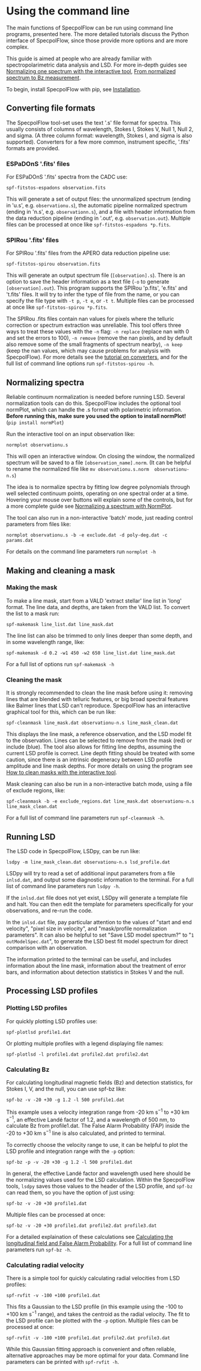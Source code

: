 # Using the command line

The main functions of SpecpolFlow can be run using command line programs, presented here.  The more detailed tutorials discuss the Python interface of SpecpolFlow, since those provide more options and are more complex.  

 This guide is aimed at people who are already familiar with spectropolarimetric data analysis and LSD. For more in-depth guides see [Normalizing one spectrum with the interactive tool](NormalizingOneSpectrum.md), [From normalized spectrum to Bz measurement](OneObservationFlow_Tutorial.ipynb).

To begin, install SpecpolFlow with pip, see [Installation](Installation.md).

## Converting file formats

The SpecpolFlow tool-set uses the text '.s' file format for spectra. This usually consists of columns of wavelength, Stokes I, Stokes V, Null 1, Null 2, and sigma. (A three column format: wavelength, Stokes I, and sigma is also supported).  Converters for a few more common, instrument specific, '.fits' formats are provided.

### ESPaDOnS '.fits' files

For ESPaDOnS '.fits' spectra from the CADC use:
```
spf-fitstos-espadons observation.fits
```
This will generate a set of output files: the unnormalized spectrum (ending in 'u.s', e.g. `observationu.s`), the automatic pipeline normalized spectrum (ending in 'n.s', e.g. `observationn.s`), and a file with header information from the data reduction pipeline (ending in '.out', e.g. `observation.out`).  Multiple files can be processed at once like `spf-fitstos-espadons *p.fits`.

### SPIRou '.fits' files

For SPIRou '.fits' files from the APERO data reduction pipeline use:
```
spf-fitstos-spirou observation.fits
```
This will generate an output spectrum file (`[observation].s`). There is an option to save the header information as a text file (`-o` to generate `[observation].out`).  This program supports the SPIRou 'p.fits', 'e.fits' and 't.fits' files.  It will try to infer the type of file from the name, or you can specify the file type with `-t p`, `-t e`, or `-t t`.  Multiple files can be processed at once like `spf-fitstos-spirou *p.fits`.

The SPIRou .fits files contain nan values for pixels where the telluric correction or spectrum extraction was unreliable. This tool offers three ways to treat these values with the `-n` flag: `-n replace` (replace nan with 0 and set the errors to 100), `-n remove` (remove the nan pixels, and by default also remove some of the small fragments of spectrum nearby), `-n keep` (keep the nan values, which may cause problems for analysis with SpecpolFlow).  For more details see the [tutorial on converters](../Tutorials/1-ConvertToSFiles_Tutorial.ipynb), and for the full list of command line options run `spf-fitstos-spirou -h`.

## Normalizing spectra

Reliable continuum normalization is needed before running LSD. Several normalization tools can do this.  SpecpolFlow includes the optional tool normPlot, which can handle the .s format with polarimetric information. **Before running this, make sure you used the option to install normPlot!** (`pip install normPlot`)

Run the interactive tool on an input observation like:
```
normplot observationu.s
```
This will open an interactive window.  On closing the window, the normalized spectrum will be saved to a file `[observation_name].norm`. (It can be helpful to rename the normalized file like `mv observationu.s.norm  observationu-n.s`)

The idea is to normalize spectra by fitting low degree polynomials through well selected continuum points, operating on one spectral order at a time.  Hovering your mouse over buttons will explain some of the controls, but for a more complete guide see [Normalizing a spectrum with NormPlot](NormalizingOneSpectrum.md).   

The tool can also run in a non-interactive 'batch' mode, just reading control parameters from files like:
```
normplot observationu.s -b -e exclude.dat -d poly-deg.dat -c params.dat
```
For details on the command line parameters run `normplot -h`

## Making and cleaning a mask

### Making the mask

To make a line mask, start from a VALD 'extract stellar' line list in 'long' format.  The line data, and depths, are taken from the VALD list.  To convert the list to a mask run:
```
spf-makemask line_list.dat line_mask.dat
```

The line list can also be trimmed to only lines deeper than some depth, and in some wavelength range, like:
```
spf-makemask -d 0.2 -w1 450 -w2 650 line_list.dat line_mask.dat
```
For a full list of options run `spf-makemask -h`

### Cleaning the mask

It is strongly recommended to clean the line mask before using it: removing lines that are blended with telluric features, or big broad spectral features like Balmer lines that LSD can't reproduce.  SpecpolFlow has an interactive graphical tool for this, which can be run like:
```
spf-cleanmask line_mask.dat observationu-n.s line_mask_clean.dat
```
This displays the line mask, a reference observation, and the LSD model fit to the observation. Lines can be selected to remove from the mask (red) or include (blue).  The tool also allows for fitting line depths, assuming the current LSD profile is correct.  Line depth fitting should be treated with some caution, since there is an intrinsic degeneracy between LSD profile amplitude and line mask depths. For more details on using the program see [How to clean masks with the interactive tool](../Tutorials/3b-MaskUI_Tutorial.md).

Mask cleaning can also be run in a non-interactive batch mode, using a file of exclude regions, like:
```
spf-cleanmask -b -e exclude_regions.dat line_mask.dat observationu-n.s line_mask_clean.dat
```
For a full list of command line parameters run `spf-cleanmask -h`.  


## Running LSD

The LSD code in SpecpolFlow, LSDpy, can be run like:
```
lsdpy -m line_mask_clean.dat observationu-n.s lsd_profile.dat
```
LSDpy will try to read a set of additional input parameters from a file `inlsd.dat`, and output some diagnostic information to the terminal.  For a full list of command line parameters run `lsdpy -h`.

If the `inlsd.dat` file does not yet exist, LSDpy will generate a template file and halt.  You can then edit the template for parameters specifically for your observations, and re-run the code.

In the `inlsd.dat` file, pay particular attention to the values of "start and end velocity", "pixel size in velocity", and "mask/profile normalization parameters".  It can also be helpful to set "Save LSD model spectrum?" to "`1  outModelSpec.dat`", to generate the LSD best fit model spectrum for direct comparison with an observation.

The information printed to the terminal can be useful, and includes information about the line mask, information about the treatment of error bars, and information about detection statistics in Stokes V and the null.

## Processing LSD profiles

### Plotting LSD profiles
For quickly plotting LSD profiles use:
```
spf-plotlsd profile1.dat
```
Or plotting multiple profiles with a legend displaying file names:
```
spf-plotlsd -l profile1.dat profile2.dat profile2.dat
```

### Calculating Bz
For calculating longitudinal magnetic fields (Bz) and detection statistics, for Stokes I, V, and the null, you can use spf-bz like:
```
spf-bz -v -20 +30 -g 1.2 -l 500 profile1.dat
```
This example uses a velocity integration range from -20 km s$^{-1}$ to +30 km s$^{-1}$, an effective Landé factor of 1.2, and a wavelength of 500 nm, to calculate Bz from profile1.dat.  The False Alarm Probability (FAP) inside the -20 to +30 km s$^{-1}$ line is also calculated, and printed to terminal.  

To correctly choose the velocity range to use, it can be helpful to plot the LSD profile and integration range with the `-p` option:
```
spf-bz -p -v -20 +30 -g 1.2 -l 500 profile1.dat
```

In general, the effective Landé factor and wavelength used here should be the normalizing values used for the LSD calculation.  Within the SpecpolFlow tools, `lsdpy` saves those values to the header of the LSD profile, and `spf-bz` can read them, so you have the option of just using:
```
spf-bz -v -20 +30 profile1.dat
```
Multiple files can be processed at once:
```
spf-bz -v -20 +30 profile1.dat profile2.dat profile3.dat
```
For a detailed explaination of these calculations see [Calculating the longitudinal field and False Alarm Probability](../Tutorials/6-CalculateBz_Tutorial.ipynb).  For a full list of command line parameters run `spf-bz -h`.


### Calculating radial velocity

There is a simple tool for quickly calculating radial velocities from LSD profiles:
```
spf-rvfit -v -100 +100 profile1.dat
```
This fits a Gaussian to the LSD profile (in this example using the -100 to +100 km s$^{-1}$ range), and takes the centroid as the radial velocity.  The fit to the LSD profile can be plotted with the `-p` option.  Multiple files can be processed at once:
```
spf-rvfit -v -100 +100 profile1.dat profile2.dat profile3.dat
```
While this Gaussian fitting approach is convenient and often reliable, alternative approaches may be more optimal for your data.  Command line parameters can be printed with `spf-rvfit -h`.  
